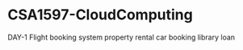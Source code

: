 # CSA1597-CloudComputing
DAY-1
  Flight booking system
  property 
  rental car booking
  library loan
